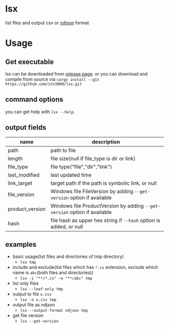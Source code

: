 # lsx

list files and output csv or [ndjson](https://ndjson.org) format

# Usage

## Get executable

lsx can be downloaded from [release page](https://github.com/itn3000/lsx/releases).
or you can download and compile from source via `cargo install --git https://github.com/itn3000/lsx.git`

## command options

you can get help with `lsx --help`.

## output fields

|name|description|
|----|-----------|
|path|path to file|
|length|file size(null if file_type is dir or link)|
|file_type|file type("file","dir","link")|
|last_modified|last updated time|
|link_target|target path if the path is symbolic link, or null|
|file_version|Windows file FileVersion by adding `--get-version` option if available|
|product_version|Windows file ProductVersion by adding `--get-version` option if available|
|hash|file hash as upper hex string if `--hash` option is added, or null|

## examples

* basic usage(list files and directories of tmp directory)
    * `lsx tmp`
* include and exclude(list files which has `*.cs` extension, exclude which name is `abc`(both files and directories))
    * `lsx -i "**/*.cs" -e "**/abc" tmp`
* list only files
    * `lsx --leaf-only tmp`
* output to file `x.csv`
    * `lsx -o x.csv tmp`
* output file as ndjson
    * `lsx --output-format ndjson tmp`
* get file version
    * `lsx --get-version`
